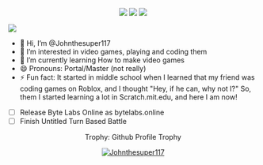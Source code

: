 <p align="center">
    <a href="https://github.com/python/cpython"><img src="https://img.shields.io/badge/Python-3.12-FF1493.svg"></a>
    <a href="https://scratch.mit.edu/users/radking_12/"><img src="https://img.shields.io/badge/radking__12-12?logo=Scratch&logoColor=yellow&label=Scratch&labelColor=grey&color=yellow"></a>
    <a href="https://steamcommunity.com/profiles/76561199811025523/"><img src="https://img.shields.io/badge/Johnthesuper117-1?logo=steam&logoColor=blue&label=Steam&labelColor=grey&color=blue"></a>
</p>

<img src="images/NamePlate.gif">

- 👋 Hi, I’m @Johnthesuper117
- 👀 I’m interested in video games, playing and coding them
- 🌱 I’m currently learning How to make video games
- 😄 Pronouns: Portal/Master (not really)
- ⚡ Fun fact: It started in middle school when I learned that my friend was coding games on Roblox, and I thought "Hey, if he can, why not I?" So, them I started learning a lot in Scratch.mit.edu, and here I am now!

- [ ] Release Byte Labs Online as bytelabs.online
- [ ] Finish Untitled Turn Based Battle

<div align="center">
    <summary>Trophy: Github Profile Trophy</summary>
</div>

<p align="center"> 
    <a href="https://github.com/ryo-ma/github-profile-trophy"><img src="https://github-profile-trophy.vercel.app/?username=Johnthesuper117" alt="Johnthesuper117" /></a>
</p>

